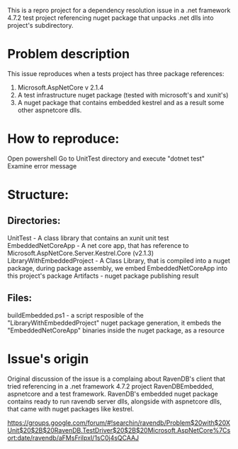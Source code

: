 This is a repro project for a dependency resolution issue in a .net framework 4.7.2 test project referencing nuget package that unpacks .net dlls into project's subdirectory.

# Problem description
This issue reproduces when a tests project has three package references:
1) Microsoft.AspNetCore v 2.1.4
2) A test infrastructure nuget package (tested with microsoft's and xunit's)
3) A nuget package that contains embedded kestrel and as a result some other aspnetcore dlls.


# How to reproduce:

Open powershell
Go to UnitTest directory and execute "dotnet test" 
Examine error message


# Structure:


## Directories:

UnitTest - A class library that contains an xunit unit test
EmbeddedNetCoreApp - A net core app, that has reference to Microsoft.AspNetCore.Server.Kestrel.Core (v2.1.3)
LibraryWithEmbeddedProject -  A Class Library, that is compiled into a nuget package, during package assembly, we embed EmbeddedNetCoreApp into this project's package
Artifacts - nuget package publishing result

## Files:

buildEmbedded.ps1 - a script resposible of the "LibraryWithEmbeddedProject" nuget package generation, it embeds the "EmbeddedNetCoreApp" binaries inside the nuget package, as a resource

# Issue's origin
Original discussion of the issue is a complaing about RavenDB's client that tried referencing in a .net framework 4.7.2 project RavenDBEmbedded, aspnetcore and a test framework.
RavenDB's embedded nuget package contains ready to run ravendb server dlls, alongside with aspnetcore dlls, that came with nuget packages like kestrel.

https://groups.google.com/forum/#!searchin/ravendb/Problem$20with$20XUnit$20$2B$20RavenDB.TestDriver$20$2B$20Microsoft.AspNetCore%7Csort:date/ravendb/aFMsFrilpxI/1sC0j4sQCAAJ
